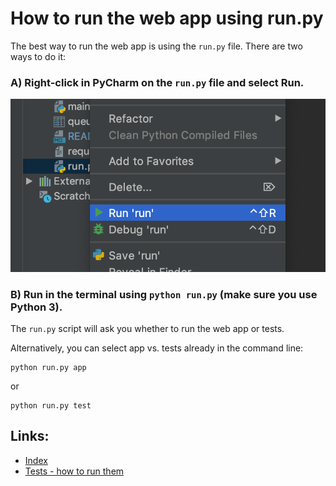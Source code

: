 # How to run the web app using run.py

The best way to run the web app is using the `run.py` file. There are two ways to do it:

### A) Right-click in PyCharm on the `run.py` file and select Run.

![](img/run-web-app.png)

### B) Run in the terminal using `python run.py` (make sure you use Python 3).

The `run.py` script will ask you whether to run the web app or tests.

Alternatively, you can select app vs. tests already in the command line:

    python run.py app

or

    python run.py test


## Links:

- [Index](index.md)
- [Tests - how to run them](tests.md)
